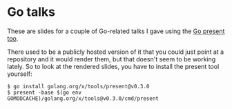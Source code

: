 # Go talks

These are slides for a couple of Go-related talks I gave using the
[Go present too](https://pkg.go.dev/golang.org/x/tools/present).

There used to be a publicly hosted version of it that you could just point at a
repository and it would render them, but that doesn't seem to be working
lately. So to look at the rendered slides, you have to install the present tool
yourself:

```
$ go install golang.org/x/tools/present@v0.3.0
$ present -base $(go env GOMODCACHE)/golang.org/x/tools@v0.3.0/cmd/present
```
